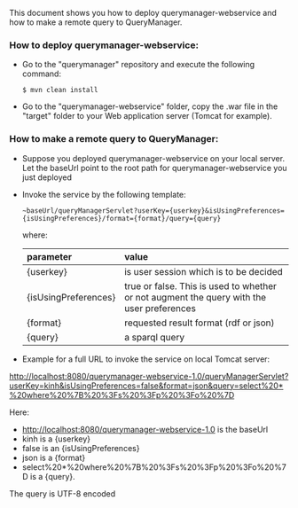 This document shows you how to deploy querymanager-webservice and how to make a remote query to QueryManager.

### How to deploy querymanager-webservice:

- Go to the "querymanager" repository and execute the following command:
  ```
  $ mvn clean install
  ```

- Go to the "querymanager-webservice" folder, copy the .war file in the "target" folder to your Web application server (Tomcat for example).
  

### How to make a remote query to QueryManager:

- Suppose you deployed querymanager-webservice on your local server. Let the baseUrl point to the root path for querymanager-webservice you just deployed

- Invoke the service by the following template:

  ```
  ~baseUrl/queryManagerServlet?userKey={userkey}&isUsingPreferences={isUsingPreferences}/format={format}/query={query}
  ```
  
  where:
  
  |parameter|value|
  |:---------|:-----|
  |{userkey}|is user session which is to be decided|
  |{isUsingPreferences}|true or false. This is used to whether or not augment the query with the user preferences|
  |{format}|requested result format (rdf or json)|
  |{query}|a sparql query|
  
-  Example for a full URL to invoke the service on local Tomcat server:
  
  [http://localhost:8080/querymanager-webservice-1.0/queryManagerServlet?userKey=kinh&isUsingPreferences=false&format=json&query=select%20*%20where%20%7B%20%3Fs%20%3Fp%20%3Fo%20%7D](http://localhost:8080/querymanager-webservice-1.0/queryManagerServlet?userKey=kinh&isUsingPreferences=false&format=json&query=select%20*%20where%20%7B%20%3Fs%20%3Fp%20%3Fo%20%7D)
  
  Here:
  - [http://localhost:8080/querymanager-webservice-1.0](http://localhost:8080/querymanager-webservice-1.0) is the baseUrl
  - kinh is a {userkey}
  - false is an {isUsingPreferences}
  - json is a {format}
  - select%20*%20where%20%7B%20%3Fs%20%3Fp%20%3Fo%20%7D is a {query}. 
  
  The query is UTF-8 encoded
